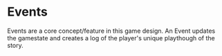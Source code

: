 # Events

Events are a core concept/feature in this game design. An Event updates the gamestate and creates a log of the player's unique playthough of the story.

